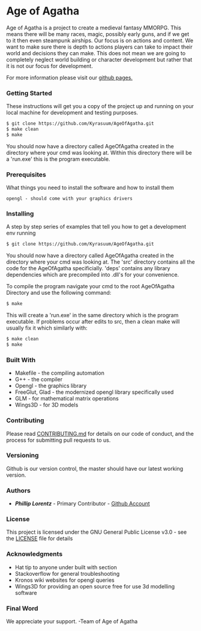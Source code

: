 # Age of Agatha
Age of Agatha is a project to create a medieval fantasy MMORPG.  This means there will be many races, magic, possibly early guns, and if we get to it then even steampunk airships.  Our focus is on actions and content.  We want to make sure there is depth to actions players can take to impact their world and decisions they can make.  This does not mean we are going to completely neglect world building or character development but rather that it is not our focus for development.

For more information please visit our [github pages.](https://kyrasuum.github.io/AgeOfAgatha/index.html)

### Getting Started
These instructions will get you a copy of the project up and running on your local machine for development and testing purposes.
```sh
$ git clone https://github.com/Kyrasuum/AgeOfAgatha.git
$ make clean
$ make
```
You should now have a directory called AgeOfAgatha created in the directory where your cmd was looking at.  Within this directory there will be a 'run.exe' this is the program executable.

### Prerequisites
What things you need to install the software and how to install them
```
opengl - should come with your graphics drivers
```

### Installing
A step by step series of examples that tell you how to get a development env running
```sh
$ git clone https://github.com/Kyrasuum/AgeOfAgatha.git
```
You should now have a directory called AgeOfAgatha created in the directory where your cmd was looking at.  The 'src' directory contains all the code for the AgeOfAgatha specificially.  'deps' contains any library dependencies which are precompiled into .dll's for your convenience.

To compile the program navigate your cmd to the root AgeOfAgatha Directory and use the following command:
```sh
$ make
```
This will create a 'run.exe' in the same directory which is the program executable.
If problems occur after edits to src, then a clean make will usually fix it which similarly with:
```sh
$ make clean
$ make
```

### Built With
* Makefile - the compiling automation
* G++ - the compiler
* Opengl - the graphics library
* FreeGlut, Glad - the modernized opengl library specifically used
* GLM - for mathematical matrix operations
* Wings3D - for 3D models

### Contributing
Please read [CONTRIBUTING.md](CONTRIBUTING.md) for details on our code of conduct, and the process for submitting pull requests to us.

### Versioning
Github is our version control, the master should have our latest working version.

### Authors
* ***Phillip Lorentz*** - Primary Contributor - [Github Account](https://github.com/Kyrasuum)

### License
This project is licensed under the GNU General Public License v3.0 - see the [LICENSE](LICENSE) file for details

### Acknowledgments
* Hat tip to anyone under built with section
* Stackoverflow for general troubleshooting
* Kronos wiki websites for opengl queries
* Wings3D for providing an open source free for use 3d modelling software

### Final Word
We appreciate your support.
-Team of Age of Agatha
